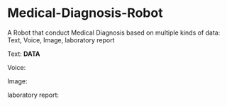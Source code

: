 # Medical-Diagnosis-Robot
A Robot that conduct Medical Diagnosis based on multiple kinds of data: Text, Voice, Image, laboratory report




Text:
**DATA**


Voice:


Image:


laboratory report:


